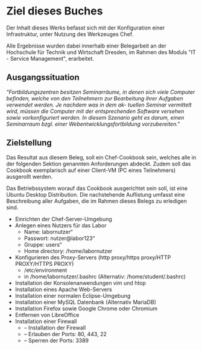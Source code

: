 # Ziel dieses Buches

Der Inhalt dieses Werks befasst sich mit der Konfiguration einer Infrastruktur, unter Nutzung des Werkzeuges Chef.

Alle Ergebnisse wurden dabei innerhalb einer Belegarbeit an der Hochschule für Technik und Wirtschaft Dresden, im Rahmen des Moduls "IT - Service Management", erarbeitet.

## Ausgangssituation

*"Fortbildungszentren besitzen Seminarräume, in denen sich viele Computer befinden, welche von
den Teilnehmern zur Bearbeitung ihrer Aufgaben verwendet werden. Je nachdem was in dem ak-
tuellen Seminar vermittelt wird, müssen die Computer mit der entsprechenden Software versehen
sowie vorkonfiguriert werden. In diesem Szenario geht es darum, einen Seminarraum bzgl. einer
Webentwicklungsfortbildung vorzubereiten."*

## Zielstellung
Das Resultat aus diesem Beleg, soll ein Chef-Cookbook sein, welches alle in der folgenden Sektion genannten Anforderungen abdeckt. Zudem soll das Cookbook exemplarisch auf einer Client-VM (PC eines Teilnehmers) ausgerollt werden.

Das Betriebssystem worauf das Cookbook ausgerichtet sein soll, ist eine Ubuntu Desktop Distribution. Die nachstehende Auflistung umfasst eine Beschreibung aller Aufgaben, die im Rahmen
dieses Belegs zu erledigen sind.
  
* Einrichten der Chef-Server-Umgebung
* Anlegen eines Nutzers für das Labor
  * Name: labornutzer“
  * Passwort: nutzer@labor123“
  * Gruppe: users“
  * Home directory: /home/labornutzer
* Konfigurieren des Proxy-Servers (http    proxy/https proxy/HTTP PROXY/HTTPS PROXY)
  * /etc/environment
  * in /home/labornutzer/.bashrc (Alternativ: /home/student/.bashrc)
* Installation der Konsolenanwendungen vim und htop
* Installation eines Apache Web-Servers
* Installation einer normalen Eclipse-Umgebung
* Installation einer MySQL Datenbank (Alternativ MariaDB)
* Installation Firefox sowie Google Chrome oder Chromium
* Entfernen von LibreOffice
* Installation einer Firewall
  * – Installation der Firewall
  * – Erlauben der Ports: 80, 443, 22
  * – Sperren der Ports: 3389




